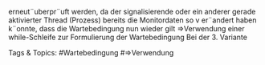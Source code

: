 erneut¨uberpr¨uft werden, da der signalisierende oder ein anderer gerade
aktivierter Thread (Prozess) bereits die Monitordaten so v er¨andert haben
k¨onnte, dass die Wartebedingung nun wieder gilt
⇒Verwendung einer while-Schleife zur Formulierung der Wartebedingung
Bei der 3. Variante

   Tags & Topics:
   #Wartebedingung
   #⇒Verwendung